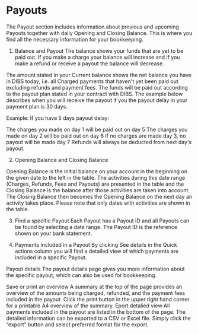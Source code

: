 # Payouts


The Payout section includes information about previous and upcoming Payouts together with daily Opening and Closing Balance. This is where you find all the necessary information for your bookkeeping.
 
1. Balance and Payout
The balance shows your funds that are yet to be paid out. If you make a charge your balance will increase and if you make a refund or receive a payout the balance will decrease.

The amount stated in your Current balance shows the net balance you have in DIBS today, i.e. all Charged payments that haven't yet been paid out excluding refunds and payment fees. The funds will be paid out according to the payout plan stated in your contract with DIBS. The example below describes when you will receive the payout if you the payout delay in your payment plan is 30 days. 

Example: If you have 5 days payout delay:

The charges you made on day 1 will be paid out on day 5
The charges you made on day 2 will be paid out on day 6
If no charges are made day 3, no payout will be made day 7
Refunds will always be deducted from next day's payout.
 

2. Opening Balance and Closing Balance 

Opening Balance is the initial balance on your account in the beginning on the given date to the left in the table. The activities during this date range (Charges, Refunds, Fees and Payouts) are presented in the table and the Closing Balance is the balance after those activities are taken into account. The Closing Balance then becomes the Opening Balance on the next day an activity takes place. Please note that only dates with activities are shown in the table.

 

3. Find a specific Payout
Each Payout has a Payout ID and all Payouts can be found by selecting a date range. The Payout ID is the reference shown on your bank statement. 

 

4. Payments included in a Payout
By clicking See details in the Quick actions column you will find a detailed view of which payments are included in a specific Payout. 

 

Payout details
The payout details page gives you more information about the specific payout, which can also be used for bookkeeping.
 
Save or print an overview
A summary at the top of the page provides an overview of the amounts being charged, refunded, and the payment fees included in the payout. Click the print button in the upper right hand corner for a printable A4 overview of the summary.
Eport detalied view
All payments included in the payout are listed in the bottom of the page. The detailed information can be exported to a CSV or Excel file. Simply click the “export” button and select preferred format for the export.
 
